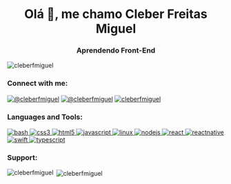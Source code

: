 <h1 align="center">Olá 👋, me chamo Cleber Freitas Miguel</h1>
<h3 align="center">Aprendendo Front-End</h3>

<p align="left"> <img src="https://komarev.com/ghpvc/?username=cleberfmiguel&label=Profile%20views&color=0e75b6&style=flat" alt="cleberfmiguel"/></p>

<h3 align="left">Connect with me:</h3>
<p align="left">
  <a href="https://codepen.io/@cleberfmiguel" target="blank"><img align="center" src="https://img.shields.io/badge/Codepen-000000?style=for-the-badge&logo=codepen&logoColor=white" alt="@cleberfmiguel"/></a>
  <a href="https://twitter.com/@cleberfmiguel" target="blank"><img align="center" src="https://img.shields.io/badge/Twitter-1DA1F2?style=for-the-badge&logo=twitter&logoColor=white" alt="@cleberfmiguel"/></a>
  <a href="https://linkedin.com/in/cleberfmiguel" target="blank"><img align="center" src="https://img.shields.io/badge/LinkedIn-0077B5?style=for-the-badge&logo=linkedin&logoColor=white" alt="cleberfmiguel"/></a>
</p>

<h3 align="left">Languages and Tools:</h3>
<p align="left"> 
	<a href="https://www.gnu.org/software/bash/" target="_blank"> <img src="https://img.shields.io/badge/Shell_Script-121011?style=for-the-badge&logo=gnu-bash&logoColor=white" alt="bash"/> </a> 
	<a href="https://www.w3schools.com/css/" target="_blank"> <img src="https://img.shields.io/badge/CSS-239120?&style=for-the-badge&logo=css3&logoColor=white" alt="css3"/> </a> 
	<a href="https://www.w3.org/html/" target="_blank"> <img src="https://img.shields.io/badge/HTML5-E34F26?style=for-the-badge&logo=html5&logoColor=white" alt="html5"/> </a> 
	<a href="https://developer.mozilla.org/en-US/docs/Web/JavaScript" target="_blank"> <img src="https://img.shields.io/badge/JavaScript-F7DF1E?style=for-the-badge&logo=javascript&logoColor=black" alt="javascript"/> </a> 
	<a href="https://www.linux.org/" target="_blank"> <img src="https://img.shields.io/badge/Linux-FCC624?style=for-the-badge&logo=linux&logoColor=black" alt="linux"/> </a> 
	<a href="https://nodejs.org" target="_blank"> <img src="https://img.shields.io/badge/Node.js-43853D?style=for-the-badge&logo=node-dot-js&logoColor=white" alt="nodejs"/> </a> 
	<a href="https://reactjs.org/" target="_blank"> <img src="https://img.shields.io/badge/React-20232A?style=for-the-badge&logo=react&logoColor=61DAFB" alt="react"/> </a> 
	<a href="https://reactnative.dev/" target="_blank"> <img src="https://img.shields.io/badge/React_Native-20232A?style=for-the-badge&logo=react&logoColor=61DAFB" alt="reactnative"/> </a> 
	<a href="https://developer.apple.com/swift/" target="_blank"> <img src="https://img.shields.io/badge/Swift-FA7343?style=for-the-badge&logo=swift&logoColor=white" alt="swift"/> </a> 
	<a href="https://www.typescriptlang.org/" target="_blank"> <img src="https://img.shields.io/badge/TypeScript-007ACC?style=for-the-badge&logo=typescript&logoColor=white" alt="typescript"/> </a> </p>

<h3 align="left">Support:</h3>

<p><img align="left" src="https://github-readme-stats.vercel.app/api/top-langs?username=cleberfmiguel&show_icons=true&locale=en&layout=compact" alt="cleberfmiguel"/></p>

<p>&nbsp;<img align="center" src="https://github-readme-stats.vercel.app/api?username=cleberfmiguel&show_icons=true&locale=en" alt="cleberfmiguel"/></p>
